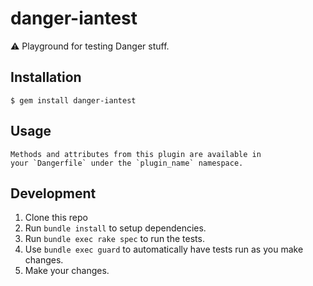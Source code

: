 # danger-iantest

⚠️ Playground for testing Danger stuff.

## Installation

    $ gem install danger-iantest

## Usage

    Methods and attributes from this plugin are available in
    your `Dangerfile` under the `plugin_name` namespace.

## Development

1. Clone this repo
2. Run `bundle install` to setup dependencies.
3. Run `bundle exec rake spec` to run the tests.
4. Use `bundle exec guard` to automatically have tests run as you make changes.
5. Make your changes.

